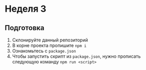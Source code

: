 # Неделя 3

## Подготовка

1. Склонируйте данный репозиторий
2. В корне проекта пропишите `npm i`
3. Ознакомьтесь с `package.json`
4. Чтобы запустить скрипт из `package.json`, нужно прописать следующую команду `npm run <script>`
